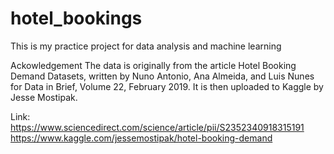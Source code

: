 # hotel_bookings
This is my practice project for data analysis and machine learning

  Ackowledgement
The data is originally from the article Hotel Booking Demand Datasets, written by Nuno Antonio, Ana Almeida, and Luis Nunes for Data in Brief, Volume 22, February 2019. It is then uploaded to Kaggle by Jesse Mostipak. 

Link: https://www.sciencedirect.com/science/article/pii/S2352340918315191
https://www.kaggle.com/jessemostipak/hotel-booking-demand
